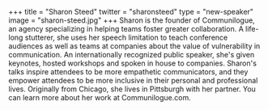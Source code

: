 +++
title = "Sharon Steed"
twitter = "sharonsteed"
type = "new-speaker"
image = "sharon-steed.jpg"
+++
Sharon is the founder of Communilogue, an agency specializing in helping teams foster greater collaboration.  A life-long stutterer, she uses her speech limitation to teach conference audiences as well as teams at companies about the value of vulnerability in communication. An internationally recognized public speaker, she's given keynotes, hosted workshops and spoken in house to companies. Sharon's talks inspire attendees to be more empathetic communicators, and they empower attendees to be more inclusive in their personal and professional lives. Originally from Chicago, she lives in Pittsburgh with her partner. You can learn more about her work at Communilogue.com.